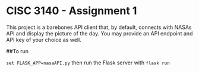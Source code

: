 # CISC 3140 - Assignment 1
This project is a barebones API client that, by default, connects with NASAs API and display the picture of the day. You may provide an API endpoint and API key of your choice as well.


##To run


`set FLASK_APP=nasaAPI.py` then run the Flask server with `flask run`
